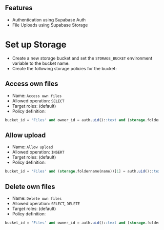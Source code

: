 ## Features

- Authentication using Supabase Auth
- File Uploads using Supabase Storage

# Set up Storage

- Create a new storage bucket and set the `STORAGE_BUCKET` environment variable to the bucket name.
- Create the following storage policies for the bucket:

## Access own files

- Name: `Access own files`
- Allowed operation: `SELECT`
- Target roles: (default)
- Policy definition:

```sql
bucket_id = 'Files' and owner_id = auth.uid()::text and (storage.foldername(name))[1] = auth.uid()::text
```

## Allow upload

- Name: `Allow upload`
- Allowed operation: `INSERT`
- Target roles: (default)
- Policy definition:

```sql
bucket_id = 'Files' and (storage.foldername(name))[1] = auth.uid()::text
```

## Delete own files

- Name: `Delete own files`
- Allowed operation: `SELECT`, `DELETE`
- Target roles: (default)
- Policy definition:

```sql
bucket_id = 'Files' and owner_id = auth.uid()::text and (storage.foldername(name))[1] = auth.uid()::text
```
